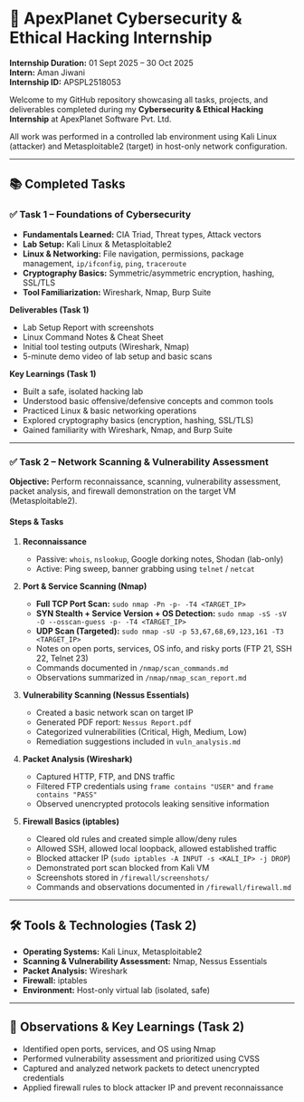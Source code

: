 # 🚀 ApexPlanet Cybersecurity & Ethical Hacking Internship

**Internship Duration:** 01 Sept 2025 – 30 Oct 2025  
**Intern:** Aman Jiwani  
**Internship ID:** APSPL2518053

Welcome to my GitHub repository showcasing all tasks, projects, and deliverables completed during my **Cybersecurity & Ethical Hacking Internship** at ApexPlanet Software Pvt. Ltd.  

All work was performed in a controlled lab environment using Kali Linux (attacker) and Metasploitable2 (target) in host-only network configuration.  

---

## 📚 Completed Tasks

### ✅ Task 1 – Foundations of Cybersecurity
- **Fundamentals Learned:** CIA Triad, Threat types, Attack vectors  
- **Lab Setup:** Kali Linux & Metasploitable2  
- **Linux & Networking:** File navigation, permissions, package management, `ip/ifconfig`, `ping`, `traceroute`  
- **Cryptography Basics:** Symmetric/asymmetric encryption, hashing, SSL/TLS  
- **Tool Familiarization:** Wireshark, Nmap, Burp Suite  

**Deliverables (Task 1)**  
- Lab Setup Report with screenshots  
- Linux Command Notes & Cheat Sheet  
- Initial tool testing outputs (Wireshark, Nmap)  
- 5-minute demo video of lab setup and basic scans  

**Key Learnings (Task 1)**  
- Built a safe, isolated hacking lab  
- Understood basic offensive/defensive concepts and common tools  
- Practiced Linux & basic networking operations  
- Explored cryptography basics (encryption, hashing, SSL/TLS)  
- Gained familiarity with Wireshark, Nmap, and Burp Suite  

---

### ✅ Task 2 – Network Scanning & Vulnerability Assessment
**Objective:** Perform reconnaissance, scanning, vulnerability assessment, packet analysis, and firewall demonstration on the target VM (Metasploitable2).

#### Steps & Tasks
1. **Reconnaissance**
   - Passive: `whois`, `nslookup`, Google dorking notes, Shodan (lab-only)  
   - Active: Ping sweep, banner grabbing using `telnet` / `netcat`  

2. **Port & Service Scanning (Nmap)**
   - **Full TCP Port Scan:** `sudo nmap -Pn -p- -T4 <TARGET_IP>`  
   - **SYN Stealth + Service Version + OS Detection:** `sudo nmap -sS -sV -O --osscan-guess -p- -T4 <TARGET_IP>`  
   - **UDP Scan (Targeted):** `sudo nmap -sU -p 53,67,68,69,123,161 -T3 <TARGET_IP>`  
   - Notes on open ports, services, OS info, and risky ports (FTP 21, SSH 22, Telnet 23)  
   - Commands documented in `/nmap/scan_commands.md`  
   - Observations summarized in `/nmap/nmap_scan_report.md`  

3. **Vulnerability Scanning (Nessus Essentials)**
   - Created a basic network scan on target IP  
   - Generated PDF report: `Nessus Report.pdf`  
   - Categorized vulnerabilities (Critical, High, Medium, Low)  
   - Remediation suggestions included in `vuln_analysis.md`  

4. **Packet Analysis (Wireshark)**
   - Captured HTTP, FTP, and DNS traffic  
   - Filtered FTP credentials using `frame contains "USER"` and `frame contains "PASS"`  
   - Observed unencrypted protocols leaking sensitive information  
   

5. **Firewall Basics (iptables)**
   - Cleared old rules and created simple allow/deny rules  
   - Allowed SSH, allowed local loopback, allowed established traffic  
   - Blocked attacker IP (`sudo iptables -A INPUT -s <KALI_IP> -j DROP`)  
   - Demonstrated port scan blocked from Kali VM  
   - Screenshots stored in `/firewall/screenshots/`  
   - Commands and observations documented in `/firewall/firewall.md`  

---

## 🛠️ Tools & Technologies (Task 2)
- **Operating Systems:** Kali Linux, Metasploitable2  
- **Scanning & Vulnerability Assessment:** Nmap, Nessus Essentials  
- **Packet Analysis:** Wireshark  
- **Firewall:** iptables  
- **Environment:** Host-only virtual lab (isolated, safe)

---
## 📌 Observations & Key Learnings (Task 2)
- Identified open ports, services, and OS using Nmap 
- Performed vulnerability assessment and prioritized using CVSS  
- Captured and analyzed network packets to detect unencrypted credentials
- Applied firewall rules to block attacker IP and prevent reconnaissance




